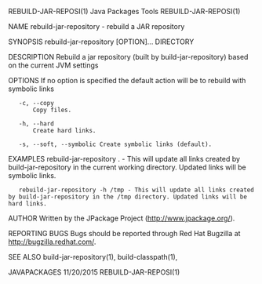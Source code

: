 REBUILD-JAR-REPOSI(1)                                                                        Java Packages Tools                                                                        REBUILD-JAR-REPOSI(1)



NAME
       rebuild-jar-repository - rebuild a JAR repository

SYNOPSIS
       rebuild-jar-repository [OPTION]... DIRECTORY

DESCRIPTION
       Rebuild a jar repository (built by build-jar-repository) based on the current JVM settings

OPTIONS
       If no option is specified the default action will be to rebuild with symbolic links

       -c, --copy
           Copy files.

       -h, --hard
           Create hard links.

       -s, --soft, --symbolic Create symbolic links (default).

EXAMPLES
       rebuild-jar-repository . - This will update all links created by build-jar-repository in the current working directory. Updated links will be symbolic links.

       rebuild-jar-repository -h /tmp - This will update all links created by build-jar-repository in the /tmp directory. Updated links will be hard links.

AUTHOR
       Written by the JPackage Project (http://www.jpackage.org/).

REPORTING BUGS
       Bugs should be reported through Red Hat Bugzilla at http://bugzilla.redhat.com/.

SEE ALSO
       build-jar-repository(1), build-classpath(1),



JAVAPACKAGES                                                                                      11/20/2015                                                                            REBUILD-JAR-REPOSI(1)
